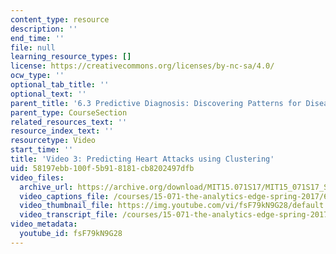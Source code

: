 ```yaml
---
content_type: resource
description: ''
end_time: ''
file: null
learning_resource_types: []
license: https://creativecommons.org/licenses/by-nc-sa/4.0/
ocw_type: ''
optional_tab_title: ''
optional_text: ''
parent_title: '6.3 Predictive Diagnosis: Discovering Patterns for Disease Detection '
parent_type: CourseSection
related_resources_text: ''
resource_index_text: ''
resourcetype: Video
start_time: ''
title: 'Video 3: Predicting Heart Attacks using Clustering'
uid: 58197ebb-100f-5b91-8181-cb8202497dfb
video_files:
  archive_url: https://archive.org/download/MIT15.071S17/MIT15_071S17_Session_6.3.05_300k.mp4
  video_captions_file: /courses/15-071-the-analytics-edge-spring-2017/6c61b85c408e5732a7a4fce704d78033_fsF79kN9G28.vtt
  video_thumbnail_file: https://img.youtube.com/vi/fsF79kN9G28/default.jpg
  video_transcript_file: /courses/15-071-the-analytics-edge-spring-2017/f1d0151c67564b4505e08432a8645778_fsF79kN9G28.pdf
video_metadata:
  youtube_id: fsF79kN9G28
---
```

